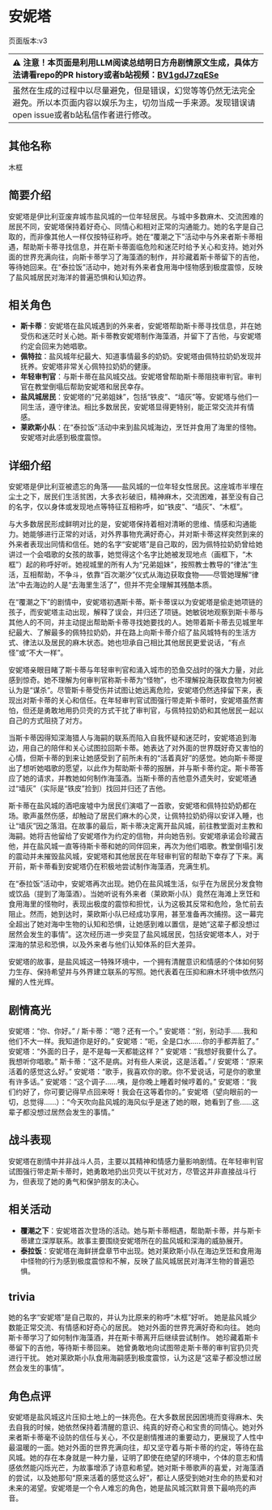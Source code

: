 # 安妮塔
页面版本:v3
 

| :warning: 注意！本页面是利用LLM阅读总结明日方舟剧情原文生成，具体方法请看repo的PR history或者b站视频：[BV1gdJ7zqESe](https://www.bilibili.com/video/BV1gdJ7zqESe/)         |
|:----------------------------|
| 虽然在生成的过程中以尽量避免，但是错误，幻觉等等仍然无法完全避免。所以本页面内容以娱乐为主，切勿当成一手来源。发现错误请open issue或者b站私信作者进行修改。|



## 其他名称
木框
## 简要介绍
安妮塔是伊比利亚废弃城市盐风城的一位年轻居民。与城中多数麻木、交流困难的居民不同，安妮塔保持着好奇心、同情心和相对正常的沟通能力。她的名字是自己取的，而非像其他人一样仅按特征称呼。她在“覆潮之下”活动中与外来者斯卡蒂相遇，帮助斯卡蒂寻找信息，并在斯卡蒂面临危险和迷茫时给予关心和支持。她对外面的世界充满向往，向斯卡蒂学习了海藻酒的制作，并珍藏着斯卡蒂留下的吉他，等待她回来。在“泰拉饭”活动中，她对有外来者食用海中怪物感到极度震惊，反映了盐风城居民对海洋的普遍恐惧和认知边界。
## 相关角色
-   **斯卡蒂**：安妮塔在盐风城遇到的外来者，安妮塔帮助斯卡蒂寻找信息，并在她受伤和迷茫时关心她。斯卡蒂教安妮塔制作海藻酒，并留下了吉他，与安妮塔约定会回来为她唱歌。
-   **佩特拉**：盐风城年纪最大、知道事情最多的奶奶。安妮塔由佩特拉奶奶发现并抚养。安妮塔非常关心佩特拉奶奶的健康。
-   **年轻审判官**：与斯卡蒂在盐风城交战。安妮塔曾帮助斯卡蒂阻挠审判官。审判官在教堂倒塌后帮助安妮塔和居民幸存。
-   **盐风城居民**：安妮塔的“兄弟姐妹”，包括“铁皮”、“墙灰”等。安妮塔与他们一同生活，遵守律法。相比多数居民，安妮塔显得更特别，能正常交流并有情感。
-   **莱欧斯小队**：在“泰拉饭”活动中来到盐风城海边，烹饪并食用了海里的怪物。安妮塔对此感到极度震惊。
## 详细介绍
安妮塔是伊比利亚被遗忘的角落——盐风城的一位年轻女性居民。这座城市半埋在尘土之下，居民们生活贫困，大多衣衫破旧，精神麻木，交流困难，甚至没有自己的名字，仅以身体或发现地点等特征互相称呼，如“铁皮”、“墙灰”、“木框”。

与大多数居民形成鲜明对比的是，安妮塔保持着相对清晰的思维、情感和沟通能力。她能够进行正常的对话，对外界事物充满好奇心，并对斯卡蒂这样突然到来的外来者表现出同情和信任。她的名字“安妮塔”是自己取的，因为佩特拉奶奶曾给她讲过一个会唱歌的女孩的故事，她觉得这个名字比她被发现地点（画框下，“木框”）起的称呼好听。她视城里的所有人为“兄弟姐妹”，按照教士教导的“律法”生活，互相帮助，不争斗，依靠“百次潮汐”仪式从海边获取食物——尽管她理解“律法”中去海边的人是“去海里生活了”，但并不完全理解其残酷本质。

在“覆潮之下”的剧情中，安妮塔初遇斯卡蒂。斯卡蒂误以为安妮塔是偷走她项链的孩子，而安妮塔主动出现，解释了误会，并归还了项链。她敏锐地观察到斯卡蒂与其他人的不同，并主动提出帮助斯卡蒂寻找她要找的人。她带着斯卡蒂去见城里年纪最大、了解最多的佩特拉奶奶，并在路上向斯卡蒂介绍了盐风城特有的生活方式、律法以及居民的麻木状态。她也坦承自己相比其他居民更爱说话，“有点怪”或“不大一样”。

安妮塔亲眼目睹了斯卡蒂与年轻审判官和涌入城市的恐鱼交战时的强大力量，对此感到惊奇。她不理解为何审判官称斯卡蒂为“怪物”，也不理解投海获取食物为何被认为是“谋杀”。尽管斯卡蒂受伤并试图让她远离危险，安妮塔仍然选择留下来，表现出对斯卡蒂的关心和信任。在年轻审判官试图强行带走斯卡蒂时，安妮塔虽然害怕，但还是勇敢地用扔贝壳的方式干扰了审判官，与佩特拉奶奶和其他居民一起以自己的方式阻挠了对方。

当斯卡蒂因得知深海猎人与海嗣的联系而陷入自我怀疑和迷茫时，安妮塔追到海边，用自己的陪伴和关心试图拉回斯卡蒂。她表达了对外面的世界既好奇又害怕的心情，但斯卡蒂的到来让她感受到了前所未有的“活着真好”的感觉。她向斯卡蒂提出了想听她唱歌的愿望，以此作为帮助斯卡蒂的报酬，并与斯卡蒂约定。斯卡蒂答应了她的请求，并教她如何制作海藻酒。当斯卡蒂的吉他意外遗失时，安妮塔通过“墙灰”（实际是“铁皮”捡到）找回并归还了吉他。

斯卡蒂在盐风城的酒吧废墟中为居民们演唱了一首歌，安妮塔和佩特拉奶奶都在场。歌声虽然伤感，却触动了居民们麻木的心灵，让佩特拉奶奶得以安详入睡，也让“墙灰”因之落泪。在故事的最后，斯卡蒂决定离开盐风城，前往教堂面对主教和海嗣。她将吉他留给了安妮塔作为约定的信物，并向她告别。安妮塔承诺会珍藏吉他，并在盐风城一直等待斯卡蒂和她的同伴回来，再次为他们唱歌。教堂倒塌引发的震动并未摧毁盐风城，安妮塔和其他居民在年轻审判官的帮助下幸存了下来。离开前，斯卡蒂看到安妮塔仍在积极地尝试制作海藻酒，充满生机。

在“泰拉饭”活动中，安妮塔再次出现。她仍在盐风城生活，似乎在为居民分发食物或饮品（提到了海藻酒）。当她听说有外来者（莱欧斯小队）竟然在海滩上烹饪和食用海里的怪物时，表现出极度的震惊和担忧，认为这极其反常和危险，急忙前去阻止。然而，她到达时，莱欧斯小队已经成功享用，甚至准备再次捕捞。这一幕完全超出了她对海中生物的认知和恐惧，让她感到难以置信，是她“这辈子都没想过居然会发生的事情”。这次经历进一步突显了盐风城居民，包括安妮塔本人，对于深海的禁忌和恐惧，以及外来者与他们认知体系的巨大差异。

安妮塔的故事，是盐风城这一特殊环境中，一个拥有清醒意识和情感的个体如何努力生存、保持希望并与外界建立联系的写照。她代表着在压抑和麻木环境中依然闪耀的人性光辉。
## 剧情高光
安妮塔：“你、你好。” / 斯卡蒂：“嗯？还有一个。”
安妮塔：“别，别动手......我和他们不大一样。我知道你是好的。”
安妮塔：“呃，全是口水......你的手都弄脏了。”
安妮塔：“外面的日子，是不是每一天都能这样？”
安妮塔：“我想好我要什么了。我想听你唱歌。”
斯卡蒂：“这不是病。对有些人来说，这是活着。” / 安妮塔：“原来活着的感觉这么好。”
安妮塔：“歌手，我喜欢你的歌。你不爱说话，可是你的歌里有许多话。”
安妮塔：“这个调子......咦，是你晚上睡着时候哼着的。”
安妮塔：“我们约好了，你可要记得早点回来呀！我会在这等着你的。”
安妮塔（望向眼前的一切，总觉得......）：“今天吹向盐风城的海风似乎是迷了她的眼，她看到了些......这辈子都没想过居然会发生的事情。”
## 战斗表现
安妮塔在剧情中并非战斗人员，主要以其精神和情感力量影响剧情。在年轻审判官试图强行带走斯卡蒂时，她勇敢地扔出贝壳以干扰对方，尽管这并非直接战斗行为，但表现了她的勇气和保护朋友的决心。
## 相关活动
-   **覆潮之下**：安妮塔首次登场的活动。她与斯卡蒂相遇，帮助斯卡蒂，并与斯卡蒂建立深厚联系。故事主要围绕安妮塔所在的盐风城和深海的威胁展开。
-   **泰拉饭**：安妮塔在海鲜拼盘章节中出现。她对莱欧斯小队在海边烹饪和食用海中怪物的行为感到极度震惊和不解，反映了盐风城居民对海洋生物的普遍恐惧。
## trivia
她的名字“安妮塔”是自己取的，并认为比原来的称呼“木框”好听。
她是盐风城少数能正常交流、有情感和好奇心的居民。
她对外面的世界充满好奇和向往。
她向斯卡蒂学习了如何制作海藻酒，并在斯卡蒂离开后继续尝试制作。
她珍藏着斯卡蒂留下的吉他，等待斯卡蒂回来。
她曾勇敢地向试图带走斯卡蒂的审判官扔贝壳进行干扰。
她对莱欧斯小队食用海嗣感到极度震惊，认为这是“这辈子都没想过居然会发生的事情”。
## 角色点评
安妮塔是盐风城这片压抑土地上的一抹亮色。在大多数居民因困境而变得麻木、失去自我的时候，她依然保持着清醒的意识、纯真的好奇心和宝贵的同情心。她对外来者斯卡蒂毫不设防的信任与关心，不仅是剧情推进的重要动力，更展现了人性中最温暖的一面。她对外面的世界充满向往，却又坚守着与斯卡蒂的约定，等待在盐风城。她的存在本身就是一种力量，证明了即使在绝望的环境中，个体的意志和情感依然能闪烁光芒，为故事增添了诗意和希望。她对斯卡蒂歌声的喜爱，对海藻酒的尝试，以及她那句“原来活着的感觉这么好”，都让人感受到她对生命的热爱和对未来的渴望。安妮塔是一个令人难忘的角色，她是盐风城沉默背景下最响亮的声音。